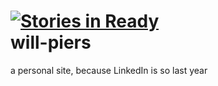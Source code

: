[![Stories in Ready](https://badge.waffle.io/willpiers/will-piers.png?label=ready)](https://waffle.io/willpiers/will-piers)  
will-piers
==========

a personal site, because LinkedIn is so last year
